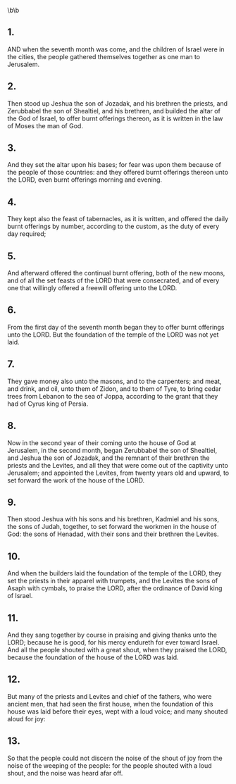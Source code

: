 \b\b
## 1.
AND when the seventh month was come, and the children of Israel were in the cities, the people gathered themselves together as one man to Jerusalem.
## 2.
Then stood up Jeshua the son of Jozadak, and his brethren the priests, and Zerubbabel the son of Shealtiel, and his brethren, and builded the altar of the God of Israel, to offer burnt offerings thereon, as it is written in the law of Moses the man of God.
## 3.
And they set the altar upon his bases; for fear was upon them because of the people of those countries: and they offered burnt offerings thereon unto the LORD, even burnt offerings morning and evening.
## 4.
They kept also the feast of tabernacles, as it is written, and offered the daily burnt offerings by number, according to the custom, as the duty of every day required;
## 5.
And afterward offered the continual burnt offering, both of the new moons, and of all the set feasts of the LORD that were consecrated, and of every one that willingly offered a freewill offering unto the LORD.
## 6.
From the first day of the seventh month began they to offer burnt offerings unto the LORD.  But the foundation of the temple of the LORD was not yet laid.
## 7.
They gave money also unto the masons, and to the carpenters; and meat, and drink, and oil, unto them of Zidon, and to them of Tyre, to bring cedar trees from Lebanon to the sea of Joppa, according to the grant that they had of Cyrus king of Persia.
## 8.
Now in the second year of their coming unto the house of God at Jerusalem, in the second month, began Zerubbabel the son of Shealtiel, and Jeshua the son of Jozadak, and the remnant of their brethren the priests and the Levites, and all they that were come out of the captivity unto Jerusalem; and appointed the Levites, from twenty years old and upward, to set forward the work of the house of the LORD.
## 9.
Then stood Jeshua with his sons and his brethren, Kadmiel and his sons, the sons of Judah, together, to set forward the workmen in the house of God: the sons of Henadad, with their sons and their brethren the Levites.
## 10.
And when the builders laid the foundation of the temple of the LORD, they set the priests in their apparel with trumpets, and the Levites the sons of Asaph with cymbals, to praise the LORD, after the ordinance of David king of Israel.
## 11.
And they sang together by course in praising and giving thanks unto the LORD; because he is good, for his mercy endureth for ever toward Israel.  And all the people shouted with a great shout, when they praised the LORD, because the foundation of the house of the LORD was laid.
## 12.
But many of the priests and Levites and chief of the fathers, who were ancient men, that had seen the first house, when the foundation of this house was laid before their eyes, wept with a loud voice; and many shouted aloud for joy:
## 13.
So that the people could not discern the noise of the shout of joy from the noise of the weeping of the people: for the people shouted with a loud shout, and the noise was heard afar off.
